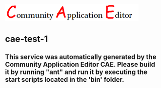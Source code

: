 ![CAE](https://github.com/CAE-Community-Application-Editor/application-3232/blob/master/microservice-cae-test-1/img/logo.png)  

cae-test-1
===================


This service was automatically generated by the Community Application Editor CAE. Please build it by running "ant" and run it by executing the start scripts located in the 'bin' folder.
---------------
